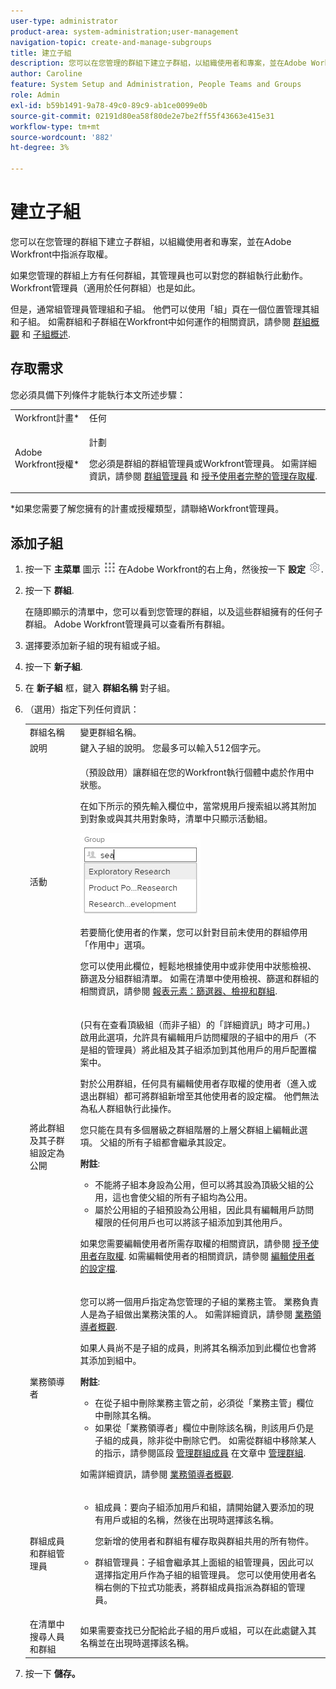 ```yaml
---
user-type: administrator
product-area: system-administration;user-management
navigation-topic: create-and-manage-subgroups
title: 建立子組
description: 您可以在您管理的群組下建立子群組，以組織使用者和專案，並在Adobe Workfront中指派存取權。 群組管理員通常會管理群組和子群組。 他們可以使用「組」頁在一個位置管理其組和子組。
author: Caroline
feature: System Setup and Administration, People Teams and Groups
role: Admin
exl-id: b59b1491-9a78-49c0-89c9-ab1ce0099e0b
source-git-commit: 02191d80ea58f80de2e7be2ff55f43663e415e31
workflow-type: tm+mt
source-wordcount: '882'
ht-degree: 3%

---
```


# 建立子組

您可以在您管理的群組下建立子群組，以組織使用者和專案，並在Adobe Workfront中指派存取權。

如果您管理的群組上方有任何群組，其管理員也可以對您的群組執行此動作。 Workfront管理員（適用於任何群組）也是如此。

但是，通常組管理員管理組和子組。 他們可以使用「組」頁在一個位置管理其組和子組。 如需群組和子群組在Workfront中如何運作的相關資訊，請參閱 [群組概觀](../../../administration-and-setup/manage-groups/groups-overview/groups.md) 和 [子組概述](../../../administration-and-setup/manage-groups/groups-overview/subgroups.md).

## 存取需求

您必須具備下列條件才能執行本文所述步驟：

<table style="table-layout:auto"> 
 <col> 
 <col> 
 <tbody> 
  <tr> 
   <td role="rowheader">Workfront計畫*</td> 
   <td>任何</td> 
  </tr> 
  <tr> 
   <td role="rowheader">Adobe Workfront授權*</td> 
   <td> <p>計劃 </p> <p>您必須是群組的群組管理員或Workfront管理員。 如需詳細資訊，請參閱 <a href="../../../administration-and-setup/manage-groups/group-roles/group-administrators.md" class="MCXref xref">群組管理員</a> 和 <a href="../../../administration-and-setup/add-users/configure-and-grant-access/grant-a-user-full-administrative-access.md" class="MCXref xref">授予使用者完整的管理存取權</a>.</p> </td> 
  </tr> 
 </tbody> 
</table>

&#42;如果您需要了解您擁有的計畫或授權類型，請聯絡Workfront管理員。

## 添加子組

1. 按一下 **主菜單** 圖示 ![](assets/main-menu-icon.png) 在Adobe Workfront的右上角，然後按一下 **設定** ![](assets/gear-icon-settings.png).

1. 按一下 **群組**.

   在隨即顯示的清單中，您可以看到您管理的群組，以及這些群組擁有的任何子群組。 Adobe Workfront管理員可以查看所有群組。

1. 選擇要添加新子組的現有組或子組。
1. 按一下 **新子組**.
1. 在 **新子組** 框，鍵入 **群組名稱** 對子組。
1. （選用）指定下列任何資訊：

   <table style="table-layout:auto"> 
    <col> 
    <col> 
    <tbody> 
     <tr> 
      <td role="rowheader">群組名稱</td> 
      <td>變更群組名稱。</td> 
     </tr> 
     <tr> 
      <td role="rowheader">說明</td> 
      <td>鍵入子組的說明。 您最多可以輸入512個字元。</td> 
     </tr> 
     <tr> 
      <td role="rowheader">活動</td> 
      <td> <p>（預設啟用）讓群組在您的Workfront執行個體中處於作用中狀態。</p> <p>在如下所示的預先輸入欄位中，當常規用戶搜索組以將其附加到對象或與其共用對象時，清單中只顯示活動組。</p> <p> <img src="assets/group-type-aheads.jpg"> </p> <p>若要簡化使用者的作業，您可以針對目前未使用的群組停用「作用中」選項。</p> <p>您可以使用此欄位，輕鬆地根據使用中或非使用中狀態檢視、篩選及分組群組清單。 如需在清單中使用檢視、篩選和群組的相關資訊，請參閱 <a href="../../../reports-and-dashboards/reports/reporting-elements/reporting-elements-filters-views-groupings.md" class="MCXref xref" data-mc-variable-override="">報表元素：篩選器、檢視和群組</a>.</p>  </td> 
     </tr> 
     <tr> 
      <td role="rowheader">將此群組及其子群組設定為公開</td> 
      <td> <p>(只有在查看頂級組（而非子組）的「詳細資訊」時才可用。) 啟用此選項，允許具有編輯用戶訪問權限的子組中的用戶（不是組的管理員）將此組及其子組添加到其他用戶的用戶配置檔案中。</p> <p>對於公用群組，任何具有編輯使用者存取權的使用者（進入或退出群組）都可將群組新增至其他使用者的設定檔。 他們無法為私人群組執行此操作。</p> <p>您只能在具有多個層級之群組階層的上層父群組上編輯此選項。 父組的所有子組都會繼承其設定。</p> <p><b>附註</b>:  
        <ul> 
         <li>不能將子組本身設為公用，但可以將其設為頂級父組的公用，這也會使父組的所有子組均為公用。</li> 
         <li>屬於公用組的子組預設為公用組，因此具有編輯用戶訪問權限的任何用戶也可以將該子組添加到其他用戶。</li> 
        </ul> </p> <p>如果您需要編輯使用者所需存取權的相關資訊，請參閱 <a href="../../../administration-and-setup/add-users/configure-and-grant-access/grant-access-other-users.md" class="MCXref xref" data-mc-variable-override="">授予使用者存取權</a>. 如需編輯使用者的相關資訊，請參閱 <a href="../../../administration-and-setup/add-users/create-and-manage-users/edit-a-users-profile.md" class="MCXref xref" data-mc-variable-override="">編輯使用者的設定檔</a>.</p> </td> 
     </tr> 
     <tr> 
      <td role="rowheader">業務領導者 </td> 
      <td> <p>您可以將一個用戶指定為您管理的子組的業務主管。 業務負責人是為子組做出業務決策的人。 如需詳細資訊，請參閱 <a href="../../../administration-and-setup/manage-groups/group-roles/business-leader-overview.md" class="MCXref xref" data-mc-variable-override="">業務領導者概觀</a><span>.</span></p> <p>如果人員尚不是子組的成員，則將其名稱添加到此欄位也會將其添加到組中。</p> <p><b>附註</b>:  
        <ul> 
         <li>在從子組中刪除業務主管之前，必須從「業務主管」欄位中刪除其名稱。</li> 
         <li>如果從「業務領導者」欄位中刪除該名稱，則該用戶仍是子組的成員，除非從中刪除它們。 如需從群組中移除某人的指示，請參閱區段 <a href="../../../administration-and-setup/manage-groups/create-and-manage-groups/manage-a-group.md#manage" class="MCXref xref" data-mc-variable-override="">管理群組成員</a> 在文章中 <a href="../../../administration-and-setup/manage-groups/create-and-manage-groups/manage-a-group.md" class="MCXref xref" data-mc-variable-override="">管理群組</a>.</li> 
        </ul> </p> <p>如需詳細資訊，請參閱 <a href="../../../administration-and-setup/manage-groups/group-roles/business-leader-overview.md" class="MCXref xref" data-mc-variable-override="">業務領導者概觀</a>.</p> </td> 
     </tr> 
     <tr> 
      <td role="rowheader">群組成員和群組管理員</td> 
      <td> 
       <ul> 
        <li> <p>組成員：要向子組添加用戶和組，請開始鍵入要添加的現有用戶或組的名稱，然後在出現時選擇該名稱。</p> <p>您新增的使用者和群組有權存取與群組共用的所有物件。</p> </li> 
        <li> <p data-mc-conditions="SnippetConditions-wf-groups.subgroups">群組管理員：子組會繼承其上面組的組管理員，因此可以選擇指定用戶作為子組的組管理員。 您可以使用使用者名稱右側的下拉式功能表，將群組成員指派為群組的管理員。</p> </li> 
       </ul> </td> 
     </tr> 
     <tr> 
      <td role="rowheader">在清單中搜尋人員和群組</td> 
      <td> 如果需要查找已分配給此子組的用戶或組，可以在此處鍵入其名稱並在出現時選擇該名稱。</td> 
     </tr> 
    </tbody> 
   </table>

1. 按一下 **儲存。**
